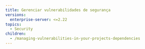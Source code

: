 ```yaml
---
title: Gerenciar vulnerabilidades de segurança
versions:
  enterprise-server: <=2.22
topics:
  - Security
children:
  - /managing-vulnerabilities-in-your-projects-dependencies
---
```


<!--See /content/code-security/supply-chain-security for the current version of this article -->
